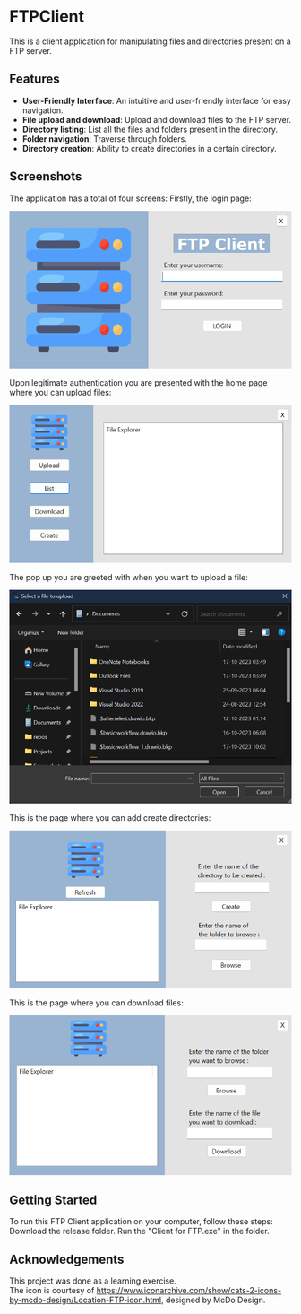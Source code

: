 # FTPClient
This is a client application for manipulating files and directories present on a FTP server.

## Features

- **User-Friendly Interface**: An intuitive and user-friendly interface for easy navigation.
- **File upload and download**: Upload and download files to the FTP server.
- **Directory listing**: List all the files and folders present in the directory.
- **Folder navigation**: Traverse through folders.
- **Directory creation**: Ability to create directories in a certain directory.

## Screenshots
The application has a total of four screens:
Firstly, the login page:  

![Client for FTP_Login page](Login.png)  

Upon legitimate authentication you are presented with the home page where you can upload files:  

![Client for FTP_Home page](Main.png)  

The pop up you are greeted with when you want to upload a file:

![Client for FTP_Upload](Upload.png)  

This is the page where you can add create directories:  

![Client for FTP_Create](Create.png)  

This is the page where you can download files:  

![Client for FTP_Download](Download.png)  



## Getting Started

To run this FTP Client application on your computer, follow these steps:
Download the release folder. 
Run the "Client for FTP.exe" in the folder. 

## Acknowledgements

This project was done as a learning exercise.  
The icon is courtesy of https://www.iconarchive.com/show/cats-2-icons-by-mcdo-design/Location-FTP-icon.html, designed by McDo Design. 

